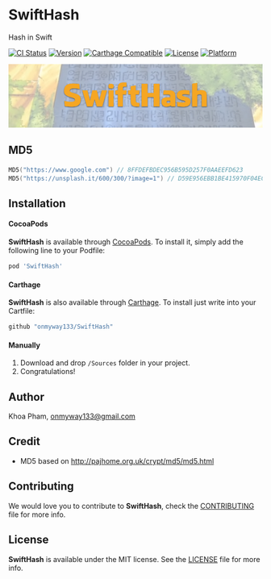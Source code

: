 # SwiftHash
Hash in Swift

[![CI Status](http://img.shields.io/travis/onmyway133/SwiftHash.svg?style=flat)](https://travis-ci.org/onmyway133/SwiftHash)
[![Version](https://img.shields.io/cocoapods/v/SwiftHash.svg?style=flat)](http://cocoadocs.org/docsets/SwiftHash)
[![Carthage Compatible](https://img.shields.io/badge/Carthage-compatible-4BC51D.svg?style=flat)](https://github.com/Carthage/Carthage)
[![License](https://img.shields.io/cocoapods/l/SwiftHash.svg?style=flat)](http://cocoadocs.org/docsets/SwiftHash)
[![Platform](https://img.shields.io/cocoapods/p/SwiftHash.svg?style=flat)](http://cocoadocs.org/docsets/SwiftHash)

![](Screenshots/Banner.png)

## MD5

```swift
MD5("https://www.google.com") // 8FFDEFBDEC956B595D257F0AAEEFD623
MD5("https://unsplash.it/600/300/?image=1") // D59E956EBB1BE415970F04EC77F4C875
```

## Installation

#### CocoaPods
**SwiftHash** is available through [CocoaPods](http://cocoapods.org). To install
it, simply add the following line to your Podfile:

```ruby
pod 'SwiftHash'
```

#### Carthage
**SwiftHash** is also available through [Carthage](https://github.com/Carthage/Carthage).
To install just write into your Cartfile:

```ruby
github "onmyway133/SwiftHash"
```

#### Manually
1. Download and drop ```/Sources``` folder in your project.  
2. Congratulations!  

## Author

Khoa Pham, onmyway133@gmail.com

## Credit

- MD5 based on http://pajhome.org.uk/crypt/md5/md5.html

## Contributing

We would love you to contribute to **SwiftHash**, check the [CONTRIBUTING](https://github.com/onmyway133/SwiftHash/blob/master/CONTRIBUTING.md) file for more info.

## License

**SwiftHash** is available under the MIT license. See the [LICENSE](https://github.com/onmyway133/SwiftHash/blob/master/LICENSE.md) file for more info.
